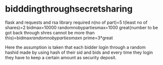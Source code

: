 # bidddingthroughsecretsharing
flask and requests and rsa library required 
n(no of part)=5
t(least no of shares)=2
bidmax=10000
randomnobypartiesmax=1000
great(number to be got back through shres cannot be more than this)=bidmax*randomnobypartiesmax*n
prime=3*great

Here the assumption is taken that each bidder login through a random hashid made by using hash of their sid and bids and every time they login they have to keep a certain amount as security deposit.
